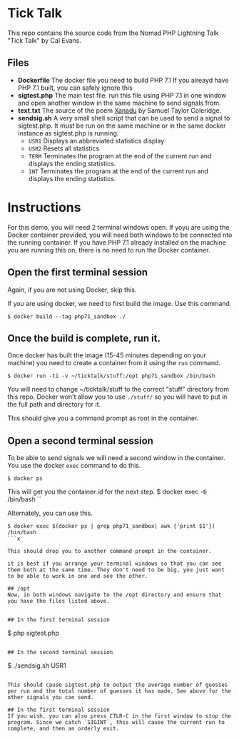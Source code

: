 # Tick Talk
This repo contains the source code from the Nomad PHP Lightning Talk "Tick Talk" by Cal Evans. 

## Files
- **Dockerfile**
The docker file you need to build PHP 7.1 If you alreayd have PHP 7.1 built, you can safely ignore this
- **sigtest.php**
The main test file. run this file using PHP 7.1 in one window and open another window in the same machine to send signals from.
- **text.txt**
The source of the poem [Xanadu](https://www.poetryfoundation.org/poems-and-poets/poems/detail/43991) by Samuel Taylor Coleridge.
- **sendsig.sh**
A very small shell script that can be used to send a signal to sigtest.php. It must be run on the same machine or in the same docker instance as sigtest.php is running.
  - `USR1` Displays an abbreviated statistics display
  - `USR2` Resets all statistics
  - `TERM` Terminates the program at the end of the current run and displays the ending statistics.
  - `INT`  Terminates the program at the end of the current run and displays the ending statistics.


# Instructions

For this demo, you will need 2 terminal windows open. If yoyu are using the Docker container provided, you will need both windows to be connected nto the running container. If you have PHP 7.1 already installed on the machine you are running this on, there is no need to run the Docker container.

## Open the first terminal session
Again, if you are not using Docker, skip this.


If you are using docker, we need to first build the image. Use this command.
```
$ docker build --tag php71_sandbox ./
```

## Once the build is complete, run it.
Once docker has built the image (15-45 minutes depending on your machine) you need to create a container from it using the `run` command.
```
$ docker run -ti -v ~/ticktalk/stuff:/opt php71_sandbox /bin/bash
```
You will need to change ~/ticktalk/stuff to the correct "stuff" directory from this repo. Docker won't allow you to use `./stuff/` so you will have to put in the full path and directory for it.


This should give you a command prompt as root in the container.


## Open a second terminal session
To be able to send signals we will need a second window in the container. You use the docker `exec` command to do this. 

```
$ docker ps
```
This will get you the container id for the next step.
$ docker exec <container id> -ti /bin/bash
``

Alternately, you can use this.
```
$ docker exec $(docker ps | grep php71_sandbox| awk {'print $1'}) /bin/bash
```x

This should drop you to another command prompt in the container. 

it is best if you arrange your terminal windows so that you can see them both at the same time. They don't need to be big, you just want to be able to work in one and see the other.

## /opt
Now, in both windows navigate to the /opt directory and ensure that you have the files listed above.


## In the first terminal session
```
$ php sigtest.php
```

## In the second terminal session
```
$ ./sendsig.sh USR1
```

This should cause sigtest.php to output the average number of guesses per run and the total number of guesses it has made. See above for the other signals you can send.

## In the first terminal session
If you wish, you can also press CTLR-C in the first window to stop the program. Since we catch `SIGINT`, this will cause the current run to complete, and then an orderly exit.




